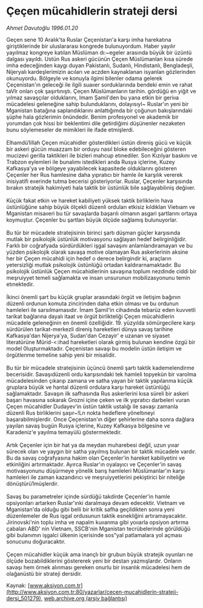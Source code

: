 # Çeçen mücahidlerin strateji dersi

*Ahmet Davutoğlu 1996.01.20*

<div class="pNewsDetailMainContent" itemprop="articleBody">
 Geçen sene 10 Aralık'ta Ruslar Çeçenistan'a karşı imha harekatına giriştiklerinde bir uluslararası kongrede bulunuyordum. Haber yayılır yayılmaz kongreye katılan Müslüman dı:~egeler arasında büyük bir üzüntü dalgası yayıldı. Ustün Rus askeri gücünün Çeçen Müslümanlan kısa sürede imha edeceğinden kaygı duyan Pakistanlı, Sudanlı, Hindistanlı, Bengladeşli, Nijeryalı kardeşlerimizin acıları ve aczden kaynaklanan isyanlan gözlerinden okunuyordu. Bölgeyle ve konuyla ilgimi bilenler odama gelerek Çeçenistan'ın geleceği ile ilgili suaııer sorduklarında bendeki emin ve rahat taVlr onlan çok şaşırtınıştı. Çeçen Müslümanların tarihin. gördüğü en yiğit ve yılmaz savaşçılar olduklarını, Imam Şamil'den bu yana etkin bir geriııa mücadelesi geleneğine sahip bulunduklarını, dolayısıyl~ Ruslar'ın yeni bir Mganistan batağına saplandıklarını anlattığımda bir çoğunun bakışlarındaki şüphe hala gözlerimin önündedir. Benim profesyonel ve akademik bir yorumdan çok hissi bir beklentimi dile getirdiğimi düşünenler nezaketen bunu söylemeseler de mimikleri ile ifade etmişlerdi.
 <br/>
 <br/>
 Elhamdü1illah Çeçen mücahidler gösterdikleri üstün direniş gücü ve küçük bir askeri gücün muazzam bir orduyu nasıl bloke edebileceğini gösteren mucizevi gerilla taktikleri ile bizleri mahcup etınediler. Son Kızılyar baskını ve Trabzon eylemleri ile bunalımı istedikleri anda Rusya içlerine, Kuzey Kafkasya'ya ve bölgeye yayabilecek kapasitede olduklarını gösteren Çeçenler her Rus hamlesine daha yıpratıcı bir hamle ile karşılık vererek inisiyatifi eııerinde tutma becerisi gösteriyorlar. Ruslar, Çeçenler karşısında bırakın stratejik hakimiyeti hala taktik bir üstünlük bile sağlayabilıniş değiııer.
 <br/>
 <br/>
 Küçük fakat etkin ve hareket kabiliyeti yüksek taktik birliklerin hava üstünlüğüne sahip büyük ölçekli düzenli orduları etkisiz kıldıklan Vietııam ve Mganistan misaııeri bu tür savaşlarda başarılı olmanın asgari şartlarını ortaya koymuştur. Çeçenler bu şartları büyük ölçüde sağlamış bulunuyorlar.
 <br/>
 <br/>
 Bu tür bir mücadele stratejisinin birinci şartı düşman güçler karşısında mutlak bir psikolojik üstünlük motivasyonu sağlayan hedef belirginliğidir. Farklı bir coğrafyada sürdürdükleri işgal savaşını anlamlandıramayan ve bu yüzden psikolojik olarak savaşa motive olamayan Rus askerlerinin aksine her bir Çeçen mücahidi için hedef o derece belirgindir ki, araçların yetersizliği mutlak psikolojik üstünlüğü ortadan kaldırarnamaktadır. Bu psikolojik üstünlük Çeçen mücahidlerinin savaşına toplum nezdinde ciddi bir meşruiyyet temeli sağlamakta ve insan unsurunun mobilizasyonunu temin etınektedir.
 <br/>
 <br/>
 İkinci önemli şart bu küçük gruplar arasındaki örgüt ve iletişim bağının düzenli ordunun komuta zincirinden daha etkin olması ve bu ordunun hamleleri ile sarsılmamasıdır. İmam Şamil'in cihadında tebarüz eden kuvvetli tarikat bağlarına dayalı itaat ve örgüt birlikteliği Çeçen mücahidlerin mücadele geleneğinin en önemli özelliğidir. 19. yüzyılda sömürgecilere karşı sürdürülen tarikat-merkezli direniş hareketleri dünya savaş tarihine Kafkasya'dan Nijerya'ya, Sudan'dan Cezayir' e uzanan ve siyaset literatürüne Mürid-&lt;:ihad hareketleri olarak girmiş bulunan kendine özgü bir model 0luşturmaktadır. Çeçenistan savaşı bu modelin üstün iletişim ve örgütlenme temeline sahip yeni bir misalidir.
 <br/>
 <br/>
 Bu tür bir mücadele stratejisinin üçüncü önemli şartı taktik kademelendirme becerisidir. Savaşıdüzenli ordu karşısındaki tek hamleli topyekün bir varolma mücadelesinden çıkarıp zamana ve satha yayan bir taktik yapılanma küçük gruplara büyük ve hantal düzenli ordulara karşı hareket üstünlüğü sağlamaktadır. Savaşın ilk safhasında Rus askerlerini kısa süreli bir askeri başarı havasına sokarak Grozni içine çeken ve ilk yıpratıcı darbeleri vuran Çeçen mücahidler Dudayev'in üstün taktik ustalığı ile savaşı zamanla düzenli Rus birliklerini şaşır~!Ln nokta hedeflere yöneltıneyi başarabilmişlerdir. Once Çeçenistan'ın diğer şehirlerine daha sonra dağlara yayılan savaş bugün Rusya içlerine, Kuzey Kafkasya bölgesine ve Karadeniz'e yayılma temayülü göstermektedir.
 <br/>
 <br/>
 Artık Çeçenler için bir hat ya da meydan muharebesi değil, uzun yıııar sürecek olan ve yaygın bir satha yayılmış bulunan bir taktik mücadele vardır. Bu da savaş coğrafyasına hakim olan Çeçenler'in hareket kabiliyetini ve etkinliğini artırmaktadır. Ayırca Ruslar'ın oyalayıcı ve Çeçenler'in savaş motivasyonunu düşürmeye yönelik barış hamleleri Müslümanlar'ın karşı hamleleri ile zaman kazandırıcı ve meşruiyyetlerini pekiştirici bir niteliğe dönüştürü1müşlerdir.
 <br/>
 <br/>
 Savaş bu parametreler içinde sürdüğü takdirde Çeçenler'in hamle opsiyonları artarken Ruslar'ınki daralmaya devam edecektir. Vietnam ve Mganistan'da olduğu gibi belli bir kritik safha geçildikten sonra yeni düzenlemeler de Rus işgal ordusunun taktik esnekliğini artıramayacaktır. Jirinovski'nin toplu imha ve napalm kuııanma gibi yoııarla opsiyon artırma çabaları ABD' nin Vietnam, SSCB'nin Mganistan tecrübelerinde görüldüğü gibi bulanımın işgalci ülkenin içerisinde sos"yal patlamalara yol açması sonucunu doğuracaktır.
 <br/>
 <br/>
 Çeçen mücahidler küçük ama inançlı bir grubun büyük stratejik oyunları ne ölçüde bozabildiklerini göstererek yeni bir destan yazmışlardır. Onların savaşı hem örnek alınması gereken onurlu bir insanlık mücadelesi hem de olağanüstü bir strateji dersidir.
 <br/>
</div>


Kaynak: [www.aksiyon.com.tr](http://www.aksiyon.com.tr:80/yazarlar/cecen-mucahidlerin-strateji-dersi_501279), [web.archive.org (arşiv bağlantısı)](http://web.archive.org/web/20150426010025/http://www.aksiyon.com.tr:80/yazarlar/cecen-mucahidlerin-strateji-dersi_501279)

